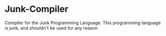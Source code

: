 # Junk-Compiler
Compiler for the Junk Programming Language.  This programming language is junk, and shouldn't be used for any reason.
